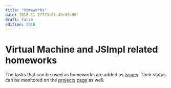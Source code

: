 ```yaml
---
title: "Homeworks"
date: 2018-11-17T19:01:49+02:00
draft: false
edition: 2018
---
```

# Virtual Machine and JSImpl related homeworks

The tasks that can be used as homeworks are added as
[issues](https://github.com/SofiaCPP/IPL/issues). Their status can be monitored
on the [projects page](https://github.com/SofiaCPP/IPL/projects) as well.


